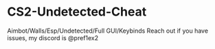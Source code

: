 # CS2-Undetected-Cheat
Aimbot/Walls/Esp/Undetected/Full GUI/Keybinds 
Reach out if you have issues, my discord is @pref1ex2
